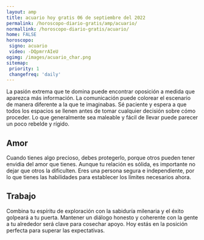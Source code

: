 ```yaml
---
layout: amp
title: acuario hoy gratis 06 de septiembre del 2022 
permalink: /horoscopo-diario-gratis/amp/acuario/
normallink: /horoscopo-diario-gratis/acuario/
home: FALSE
horoscopo:
 signo: acuario
 video: -DQpmrrAIeU
ogimg: /images/acuario_char.png
sitemap:
 priority: 1
 changefreq: 'daily'
---
```



La pasión extrema que te domina puede encontrar oposición a medida que aparezca más información. La comunicación puede colorear el escenario de manera diferente a la que te imaginabas. Sé paciente y espera a que todos los espacios se llenen antes de tomar cualquier decisión sobre cómo proceder. Lo que generalmente sea maleable y fácil de llevar puede parecer un poco rebelde y rígido.

## Amor

Cuando tienes algo precioso, debes protegerlo, porque otros pueden tener envidia del amor que tienes. Aunque tu relación es sólida, es importante no dejar que otros la dificulten. Eres una persona segura e independiente, por lo que tienes las habilidades para establecer los límites necesarios ahora.

## Trabajo

Combina tu espíritu de exploración con la sabiduría milenaria y el éxito golpeará a tu puerta. Mantener un diálogo honesto y coherente con la gente a tu alrededor será clave para cosechar apoyo. Hoy estás en la posición perfecta para superar las expectativas.